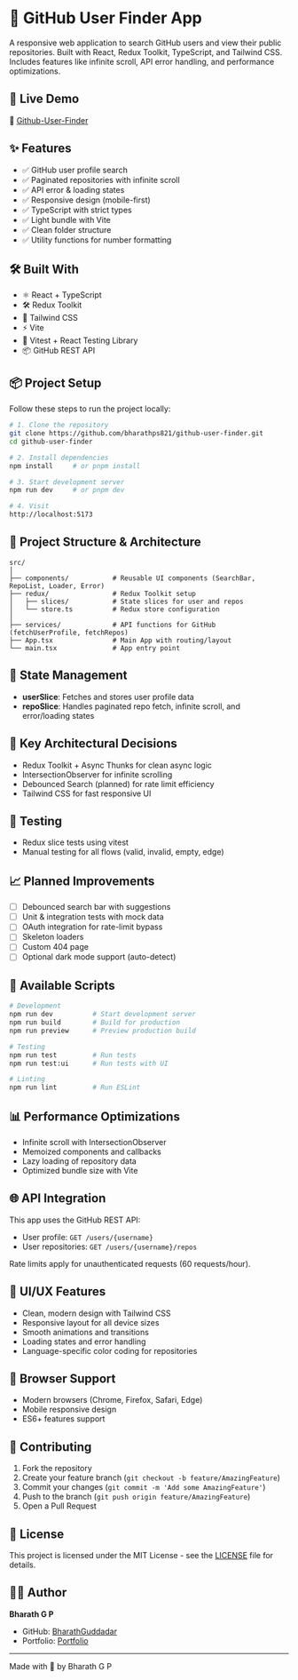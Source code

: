 # 🔎 GitHub User Finder App

A responsive web application to search GitHub users and view their public repositories. Built with React, Redux Toolkit, TypeScript, and Tailwind CSS. Includes features like infinite scroll, API error handling, and performance optimizations.

## 🚀 Live Demo

🔗 [Github-User-Finder](https://github-user-finder-lovat-five.vercel.app/)

## ✨ Features

- ✅ GitHub user profile search
- ✅ Paginated repositories with infinite scroll
- ✅ API error & loading states
- ✅ Responsive design (mobile-first)
- ✅ TypeScript with strict types
- ✅ Light bundle with Vite
- ✅ Clean folder structure
- ✅ Utility functions for number formatting

## 🛠 Built With

- ⚛️ React + TypeScript
- 🛠 Redux Toolkit
- 🎨 Tailwind CSS
- ⚡ Vite
- 🧪 Vitest + React Testing Library
- 📦 GitHub REST API

## 📦 Project Setup

Follow these steps to run the project locally:

```bash
# 1. Clone the repository
git clone https://github.com/bharathps821/github-user-finder.git
cd github-user-finder

# 2. Install dependencies
npm install     # or pnpm install

# 3. Start development server
npm run dev     # or pnpm dev

# 4. Visit
http://localhost:5173
```

## 📁 Project Structure & Architecture

```
src/
│
├── components/           # Reusable UI components (SearchBar, RepoList, Loader, Error)
├── redux/                # Redux Toolkit setup
│   ├── slices/           # State slices for user and repos
│   └── store.ts          # Redux store configuration
│
├── services/             # API functions for GitHub (fetchUserProfile, fetchRepos)
├── App.tsx               # Main App with routing/layout
└── main.tsx              # App entry point
```

## 🔧 State Management

- **userSlice**: Fetches and stores user profile data
- **repoSlice**: Handles paginated repo fetch, infinite scroll, and error/loading states

## 🧠 Key Architectural Decisions

- Redux Toolkit + Async Thunks for clean async logic
- IntersectionObserver for infinite scrolling
- Debounced Search (planned) for rate limit efficiency
- Tailwind CSS for fast responsive UI

## 🧪 Testing

- Redux slice tests using vitest
- Manual testing for all flows (valid, invalid, empty, edge)

## 📈 Planned Improvements

- [ ] Debounced search bar with suggestions
- [ ] Unit & integration tests with mock data
- [ ] OAuth integration for rate-limit bypass
- [ ] Skeleton loaders
- [ ] Custom 404 page
- [ ] Optional dark mode support (auto-detect)

## 🚀 Available Scripts

```bash
# Development
npm run dev          # Start development server
npm run build        # Build for production
npm run preview      # Preview production build

# Testing
npm run test         # Run tests
npm run test:ui      # Run tests with UI

# Linting
npm run lint         # Run ESLint
```

## 📊 Performance Optimizations

- Infinite scroll with IntersectionObserver
- Memoized components and callbacks
- Lazy loading of repository data
- Optimized bundle size with Vite

## 🌐 API Integration

This app uses the GitHub REST API:
- User profile: `GET /users/{username}`
- User repositories: `GET /users/{username}/repos`

Rate limits apply for unauthenticated requests (60 requests/hour).

## 🎨 UI/UX Features

- Clean, modern design with Tailwind CSS
- Responsive layout for all device sizes
- Smooth animations and transitions
- Loading states and error handling
- Language-specific color coding for repositories

## 📱 Browser Support

- Modern browsers (Chrome, Firefox, Safari, Edge)
- Mobile responsive design
- ES6+ features support

## 🤝 Contributing

1. Fork the repository
2. Create your feature branch (`git checkout -b feature/AmazingFeature`)
3. Commit your changes (`git commit -m 'Add some AmazingFeature'`)
4. Push to the branch (`git push origin feature/AmazingFeature`)
5. Open a Pull Request

## 📄 License

This project is licensed under the MIT License - see the [LICENSE](LICENSE) file for details.

## 👨‍💻 Author

**Bharath G P**
- GitHub: [BharathGuddadar](https://github.com/bharathguddadar)
- Portfolio: [Portfolio](https://portfolio-6oi9-bharath-g-ps-projects.vercel.app/)

---

Made with 💙 by Bharath G P